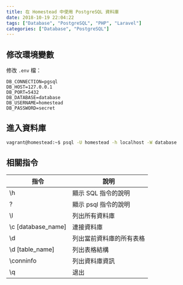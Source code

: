 ```yaml
---
title: 在 Homestead 中使用 PostgreSQL 資料庫
date: 2018-10-19 22:04:22
tags: ["Database", "PostgreSQL", "PHP", "Laravel"]
categories: ["Database", "PostgreSQL"]
---
```


## 修改環境變數

修改 `.env` 檔：

```env
DB_CONNECTION=pgsql
DB_HOST=127.0.0.1
DB_PORT=5432
DB_DATABASE=database
DB_USERNAME=homestead
DB_PASSWORD=secret
```

## 進入資料庫

```bash
vagrant@homestead:~$ psql -U homestead -h localhost -W database
```

## 相關指令

| 指令 | 說明 |
| --- | --- |
| \h | 顯示 SQL 指令的說明 |
| \? | 顯示 psql 指令的說明 |
| \l | 列出所有資料庫 |
| \c [database_name] | 連接資料庫 |
| \d | 列出當前資料庫的所有表格 |
| \d [table_name] | 列出表格結構 |
| \conninfo | 列出資料庫資訊 |
| \q | 退出 |
